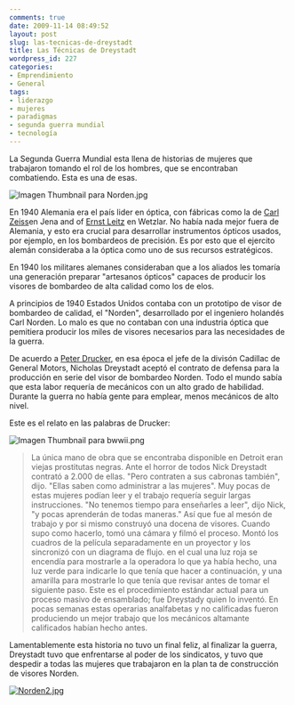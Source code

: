 ```yaml
---
comments: true
date: 2009-11-14 08:49:52
layout: post
slug: las-tecnicas-de-dreystadt
title: Las Técnicas de Dreystadt
wordpress_id: 227
categories:
- Emprendimiento
- General
tags:
- liderazgo
- mujeres
- paradigmas
- segunda guerra mundial
- tecnología
---
```


La Segunda Guerra Mundial esta llena de historias de mujeres que trabajaron tomando el rol de los hombres, que se encontraban combatiendo. Esta es una de esas.

![Imagen Thumbnail para Norden.jpg](/images/Norden-thumb-200x147-730.jpg)

En 1940 Alemania era el país lider en óptica, con fábricas como la de [Carl Zeiss](http://en.wikipedia.org/wiki/Carl_Zeiss_AG)en Jena and of [Ernst Leitz](http://en.wikipedia.org/wiki/Ernst_Leitz) en Wetzlar. No había nada mejor fuera de Alemania, y esto era crucial para desarrollar instrumentos ópticos usados, por ejemplo, en los bombardeos de precisión. Es por esto que el ejercito alemán consideraba a la óptica como uno de sus recursos estratégicos.

[](http://www.lnds.net/images/Norden.jpg)

En 1940 los militares alemanes consideraban que a los aliados les tomaría una generación preparar "artesanos ópticos" capaces de producir los visores de bombardeo de alta calidad como los de elos.

A principios de 1940 Estados Unidos contaba con un prototipo de visor de bombardeo de calidad, el "Norden", desarrollado por el ingeniero holandés Carl Norden. Lo malo es que no contaban con una industria óptica que pemitiera producir los miles de visores necesarios para las necesidades de la guerra.

De acuerdo a [Peter Drucker](http://es.wikipedia.org/wiki/Peter_Drucker), en esa época el jefe de la divisón Cadillac de General Motors, Nicholas Dreystadt aceptó el contrato de defensa para la producción en serie del visor de bombardeo Norden. Todo el mundo sabía que esta labor requería de mecánicos con un alto grado de habilidad. Durante la guerra no había gente para emplear, menos mecánicos de alto nivel.

Este es el relato en las palabras de  Drucker:

![Imagen Thumbnail para bwwii.png](/images/bwwii-thumb-120x135-734.png)

> La única mano de obra que se encontraba disponible en Detroit eran viejas prostitutas negras. Ante el horror de todos Nick Dreystadt contrató a 2.000 de ellas. "Pero contraten a sus cabronas también", dijo. "Ellas saben como administrar a las mujeres". Muy pocas de estas mujeres podían leer y el trabajo requería seguir largas instrucciones. "No tenemos tiempo para enseñarles a leer", dijo Nick, "y pocas aprenderán de todas maneras." Así que fue al mesón de trabajo y por si mismo construyó una docena de visores. Cuando supo como hacerlo, tomó una cámara y filmó el proceso. Montó los cuadros de la película separadamente en un proyector y los sincronizó con un diagrama de flujo. en el cual una luz roja se encendía para mostrarle a la operadora lo que ya había hecho, una luz verde para indicarle lo que tenía que hacer a continuación, y una amarilla para mostrarle lo que tenía que revisar antes de tomar el siguiente paso. Este es el procedimiento estándar actual para un proceso masivo de ensamblado; fue Dreystady quien lo inventó. En pocas semanas estas operarias analfabetas y no calificadas fueron produciendo un mejor trabajo que los mecánicos altamante calificados habían hecho antes.

>   


Lamentablemente esta historia no tuvo un final feliz, al finalizar la guerra, Dreystadt tuvo que enfrentarse al poder de los sindicatos, y tuvo que despedir a todas las mujeres que trabajaron en la plan
ta de construcción de visores Norden.

  


[![Norden2.jpg](/images/Norden2-thumb-200x273-732.jpg)](http://www.lnds.net/images/Norden2.jpg)



